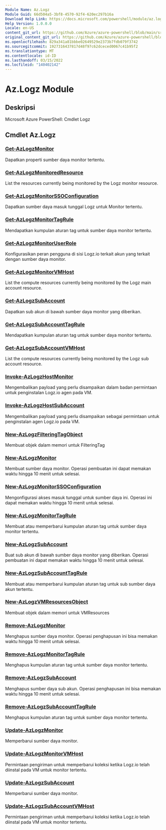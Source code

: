 ```yaml
---
Module Name: Az.Logz
Module Guid: 66d504a5-3bf8-4570-92f4-620ec297b16a
Download Help Link: https://docs.microsoft.com/powershell/module/az.logz
Help Version: 1.0.0.0
Locale: en-US
content_git_url: https://github.com/Azure/azure-powershell/blob/main/src/Logz/help/Az.Logz.md
original_content_git_url: https://github.com/Azure/azure-powershell/blob/main/src/Logz/help/Az.Logz.md
ms.openlocfilehash: 829a341a81bbbe02649529e2373b7fdb079f3742
ms.sourcegitcommit: 1927316437817d48f97c62dceced0067c41b95f2
ms.translationtype: MT
ms.contentlocale: id-ID
ms.lasthandoff: 03/15/2022
ms.locfileid: "140402142"
---
```

# Az.Logz Module
## Deskripsi
Microsoft Azure PowerShell: Cmdlet Logz

## Cmdlet Az.Logz
### [Get-AzLogzMonitor](Get-AzLogzMonitor.md)
Dapatkan properti sumber daya monitor tertentu.

### [Get-AzLogzMonitoredResource](Get-AzLogzMonitoredResource.md)
List the resources currently being monitored by the Logz monitor resource.

### [Get-AzLogzMonitorSSOConfiguration](Get-AzLogzMonitorSSOConfiguration.md)
Dapatkan sumber daya masuk tunggal Logz untuk Monitor tertentu.

### [Get-AzLogzMonitorTagRule](Get-AzLogzMonitorTagRule.md)
Mendapatkan kumpulan aturan tag untuk sumber daya monitor tertentu.

### [Get-AzLogzMonitorUserRole](Get-AzLogzMonitorUserRole.md)
Konfigurasikan peran pengguna di sisi Logz.io terkait akun yang terkait dengan sumber daya monitor.

### [Get-AzLogzMonitorVMHost](Get-AzLogzMonitorVMHost.md)
List the compute resources currently being monitored by the Logz main account resource.

### [Get-AzLogzSubAccount](Get-AzLogzSubAccount.md)
Dapatkan sub akun di bawah sumber daya monitor yang diberikan.

### [Get-AzLogzSubAccountTagRule](Get-AzLogzSubAccountTagRule.md)
Mendapatkan kumpulan aturan tag untuk sumber daya monitor tertentu.

### [Get-AzLogzSubAccountVMHost](Get-AzLogzSubAccountVMHost.md)
List the compute resources currently being monitored by the Logz sub account resource.

### [Invoke-AzLogzHostMonitor](Invoke-AzLogzHostMonitor.md)
Mengembalikan payload yang perlu disampaikan dalam badan permintaan untuk penginstalan Logz.io agen pada VM.

### [Invoke-AzLogzHostSubAccount](Invoke-AzLogzHostSubAccount.md)
Mengembalikan payload yang perlu disampaikan sebagai permintaan untuk penginstalan agen Logz.io pada VM.

### [New-AzLogzFilteringTagObject](New-AzLogzFilteringTagObject.md)
Membuat objek dalam memori untuk FilteringTag

### [New-AzLogzMonitor](New-AzLogzMonitor.md)
Membuat sumber daya monitor.
Operasi pembuatan ini dapat memakan waktu hingga 10 menit untuk selesai.

### [New-AzLogzMonitorSSOConfiguration](New-AzLogzMonitorSSOConfiguration.md)
Mengonfigurasi akses masuk tunggal untuk sumber daya ini.
Operasi ini dapat memakan waktu hingga 10 menit untuk selesai.

### [New-AzLogzMonitorTagRule](New-AzLogzMonitorTagRule.md)
Membuat atau memperbarui kumpulan aturan tag untuk sumber daya monitor tertentu.

### [New-AzLogzSubAccount](New-AzLogzSubAccount.md)
Buat sub akun di bawah sumber daya monitor yang diberikan.
Operasi pembuatan ini dapat memakan waktu hingga 10 menit untuk selesai.

### [New-AzLogzSubAccountTagRule](New-AzLogzSubAccountTagRule.md)
Membuat atau memperbarui kumpulan aturan tag untuk sub sumber daya akun tertentu.

### [New-AzLogzVMResourcesObject](New-AzLogzVMResourcesObject.md)
Membuat objek dalam memori untuk VMResources

### [Remove-AzLogzMonitor](Remove-AzLogzMonitor.md)
Menghapus sumber daya monitor.
Operasi penghapusan ini bisa memakan waktu hingga 10 menit untuk selesai.

### [Remove-AzLogzMonitorTagRule](Remove-AzLogzMonitorTagRule.md)
Menghapus kumpulan aturan tag untuk sumber daya monitor tertentu.

### [Remove-AzLogzSubAccount](Remove-AzLogzSubAccount.md)
Menghapus sumber daya sub akun.
Operasi penghapusan ini bisa memakan waktu hingga 10 menit untuk selesai.

### [Remove-AzLogzSubAccountTagRule](Remove-AzLogzSubAccountTagRule.md)
Menghapus kumpulan aturan tag untuk sumber daya monitor tertentu.

### [Update-AzLogzMonitor](Update-AzLogzMonitor.md)
Memperbarui sumber daya monitor.

### [Update-AzLogzMonitorVMHost](Update-AzLogzMonitorVMHost.md)
Permintaan pengiriman untuk memperbarui koleksi ketika Logz.io telah diinstal pada VM untuk monitor tertentu.

### [Update-AzLogzSubAccount](Update-AzLogzSubAccount.md)
Memperbarui sumber daya monitor.

### [Update-AzLogzSubAccountVMHost](Update-AzLogzSubAccountVMHost.md)
Permintaan pengiriman untuk memperbarui koleksi ketika Logz.io telah diinstal pada VM untuk monitor tertentu.

